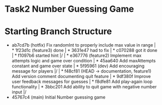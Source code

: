 # Task2 Number Guessing Game

# Starting Branch Structure
* ab7cd7b (hotfix) Fix randomInt to properly include max value in range
| * 1f23d1c (feature3) done
| * 3631e47 had to fix
| * c070288 got it done
| * f1097b6 started hint
|/
| * e367776 (feature2) Implement max attempts logic and game over condition
| * 45aa640 Add maxAttempts constant and game over state
| * 5f95961 (dev) Add encouraging message for players
|/
| * f48cf81 (HEAD -> documentation, feature1) Add version comment documenting quit feature
| * 9df380f Improve user feedback messages for guesses
| * f8dfe81 Add play-again loop functionality
| * 3bbc201 Add ability to quit game with negative number input
|/
* 45767c4 (main) Initial Number guessing game

